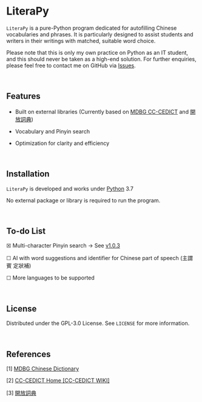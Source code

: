 # LiteraPy

``LiteraPy`` is a pure-Python program dedicated for autofilling Chinese vocabularies and phrases. It is particularly designed to assist students and writers in their writings with matched, suitable word choice.

Please note that this is only my own practice on Python as an IT student, and this should never be taken as a high-end solution.
For further enquiries, please feel free to contact me on GitHub via [Issues](https://github.com/pystander/LiteraPy/issues).

<br/>

## Features

- Built on external libraries (Currently based on [MDBG CC-CEDICT](https://www.mdbg.net/chinese/dictionary?page=cedict) and [開放詞典](https://kaifangcidian.com/xiazai/))

- Vocabulary and Pinyin search

- Optimization for clarity and efficiency

<br/>

## Installation

``LiteraPy`` is developed and works under [Python](https://www.python.org/) 3.7

No external package or library is required to run the program.

<br/>

## To-do List

☒ Multi-character Pinyin search -> See [v1.0.3](https://github.com/pystander/LiteraPy/releases/tag/v1.0.3)

☐ AI with word suggestions and identifier for Chinese part of speech (主謂賓 定狀補)

☐ More languages to be supported

<br/>

## License

Distributed under the GPL-3.0 License. See `LICENSE` for more information.

<br/>

## References

[1] [MDBG Chinese Dictionary](https://www.mdbg.net/chinese/dictionary?page=cedict)

[2] [CC-CEDICT Home [CC-CEDICT WIKI]](https://cc-cedict.org/wiki/)

[3] [開放詞典](https://kaifangcidian.com/xiazai/)
